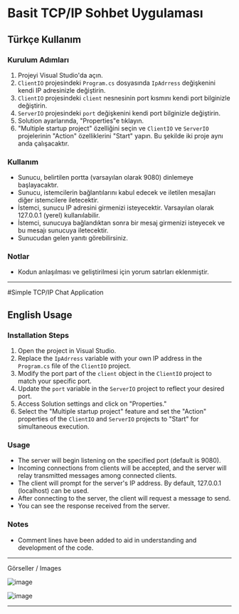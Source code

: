 # Basit TCP/IP Sohbet Uygulaması

## Türkçe Kullanım

### Kurulum Adımları
1. Projeyi Visual Studio'da açın.
2. `ClientIO` projesindeki `Program.cs` dosyasında `IpAdrress` değişkenini kendi IP adresinizle değiştirin.
3. `ClientIO` projesindeki `client` nesnesinin port kısmını kendi port bilginizle değiştirin.
4. `ServerIO` projesindeki `port` değişkenini kendi port bilginizle değiştirin.
5. Solution ayarlarında, "Properties"e tıklayın.
6. "Multiple startup project" özelliğini seçin ve `ClientIO` ve `ServerIO` projelerinin "Action" özelliklerini "Start" yapın. Bu şekilde iki proje aynı anda çalışacaktır.
   
### Kullanım
- Sunucu, belirtilen portta (varsayılan olarak 9080) dinlemeye başlayacaktır.
- Sunucu, istemcilerin bağlantılarını kabul edecek ve iletilen mesajları diğer istemcilere iletecektir.
- İstemci, sunucu IP adresini girmenizi isteyecektir. Varsayılan olarak 127.0.0.1 (yerel) kullanılabilir.
- İstemci, sunucuya bağlandıktan sonra bir mesaj girmenizi isteyecek ve bu mesajı sunucuya iletecektir.
- Sunucudan gelen yanıtı görebilirsiniz.


### Notlar
- Kodun anlaşılması ve geliştirilmesi için yorum satırları eklenmiştir.

-----------------------------------------------------------------------------------------------------------------------------------------------------------------------------

#Simple TCP/IP Chat Application

## English Usage

### Installation Steps
1. Open the project in Visual Studio.
2. Replace the `IpAdrress` variable with your own IP address in the `Program.cs` file of the `ClientIO` project.
3. Modify the port part of the `client` object in the `ClientIO` project to match your specific port.
4. Update the `port` variable in the `ServerIO` project to reflect your desired port.
5. Access Solution settings and click on "Properties."
6. Select the "Multiple startup project" feature and set the "Action" properties of the `ClientIO` and `ServerIO` projects to "Start" for simultaneous execution.

### Usage
- The server will begin listening on the specified port (default is 9080).
- Incoming connections from clients will be accepted, and the server will relay transmitted messages among connected clients.
- The client will prompt for the server's IP address. By default, 127.0.0.1 (localhost) can be used.
- After connecting to the server, the client will request a message to send.
- You can see the response received from the server.

### Notes
- Comment lines have been added to aid in understanding and development of the code.

-----------------------------------------------------------------------------------------------------------------------------------------------------------------------------

Görseller / Images

![image](https://github.com/ZeynepSlhoglu/SocketIO/assets/58303082/97b23870-fe7e-47ad-b92e-03d3aac7eb52)

![image](https://github.com/ZeynepSlhoglu/SocketIO/assets/58303082/582097cc-7743-4c68-bf0b-edd2f7193dad)

-----------------------------------------------------------------------------------------------------------------------------------------------------------------------------
